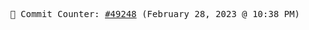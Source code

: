 <p align="center">
    <samp>
        📮 Commit Counter: <a href="https://github.com/Javascript-void0/Javascript-void0/commits/main">#49248</a> (February 28, 2023 @ 10:38 PM)
    </samp>
</p>